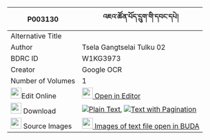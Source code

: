 |P003130|འཇའ་ཚོན་པོད་དྲུག་གི་དབང་དཔེ། 
| --- | --- 
|Alternative Title |
|Author| Tsela Gangtselai Tulku 02
|BDRC ID | W1KG3973
|Creator | Google OCR
|Number of Volumes| 1
|<img width="25" src="https://img.icons8.com/color/25/000000/edit-property.png">Edit Online| [<img width="25" src="https://avatars.githubusercontent.com/u/45091458?s=200&v=4"> Open in Editor](http://editor.openpecha.org/P003130)
|<img width="25" src="https://img.icons8.com/fluent/48/000000/download-2.png"/>  Download | [![](https://img.icons8.com/color/20/000000/txt.png)Plain Text](https://github.com/Openpecha/P003130/releases/download/v1/jatson_po_druk_gi_wang_pe_plain_P003130.zip), [![](https://img.icons8.com/color/20/000000/txt.png)Text with Pagination](https://github.com/Openpecha/P003130/releases/download/v1/jatson_po_druk_gi_wang_pe_pages_P003130.zip)
|<img width="25" src="https://img.icons8.com/plasticine/100/000000/pictures-folder.png"/>  Source Images | [<img width="25" src="https://library.bdrc.io/icons/BUDA-small.svg"> Images of text file open in BUDA](https://library.bdrc.io/show/bdr:W1KG3973)